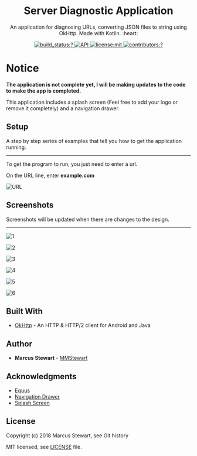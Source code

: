 <h1 align=center> Server Diagnostic Application </h1> 

<p align=center> An application for diagnosing URLs, converting JSON files to string using OkHttp. Made with Kotlin. :heart: </p>   

<p align=center>
  <a href="https://travis-ci.org/mmstewart/Server-Diagnostic-Application">
    <img
      alt="build_status:?"
      src="https://travis-ci.org/mmstewart/Server-Diagnostic-Application.svg?branch=master"
    />
  </a>
  <a href="https://android-arsenal.com/api?level=23">
    <img src="https://img.shields.io/badge/API-23%2B-brightgreen.svg?style=flat" 
         border="0" 
         alt="API">
  </a>
    <a href="./LICENSE">
    <img
      alt="license:mit"
      src="https://img.shields.io/github/license/mashape/apistatus.svg"
    />
  </a>
  <a href="https://github.com/mmstewart/Server-Diagnostic-Application/graphs/contributors">
    <img
      alt="contributors:?"
      src="https://img.shields.io/badge/contributors-1-blue.svg"
    />
  </a>
</p>

# Notice

**The application is not complete yet, I will be making updates to the code to make the app is completed.**

This application includes a splash screen (Feel free to add your logo or remove it completely) and a navigation drawer.  

## Setup

A step by step series of examples that tell you how to get the application running.

---

To get the program to run, you just need to enter a url. 

On the URL line, enter **example.com**

![URL](https://user-images.githubusercontent.com/36175538/43285013-464b6b22-90e3-11e8-98ad-78bad2748c38.png)

## Screenshots

Screenshots will be updated when there are changes to the design.  

---

![1](https://user-images.githubusercontent.com/36175538/42836482-c69942ec-89c0-11e8-8822-745c391661ed.png)  

![2](https://user-images.githubusercontent.com/36175538/42836513-dd365490-89c0-11e8-9779-da377539ee7d.png)  

![3](https://user-images.githubusercontent.com/36175538/42836515-dfc949ec-89c0-11e8-84b2-fa61eaff2632.png)  

![4](https://user-images.githubusercontent.com/36175538/43284965-1e627542-90e3-11e8-9e2d-43e015373eda.png)  

![5](https://user-images.githubusercontent.com/36175538/43284966-1ffdc41a-90e3-11e8-8341-cf88bd158aa2.png)  

![6](https://user-images.githubusercontent.com/36175538/43284969-218749fa-90e3-11e8-9f3e-f6a50bcfc095.png)

## Built With

* [OkHttp](http://square.github.io/okhttp/) - An HTTP & HTTP/2 client for Android and Java

## Author

* **Marcus Stewart** - [MMStewart](https://github.com/mmstewart)

## Acknowledgments

* [Equus](https://www.equuscs.com/)
* [Navigation Drawer](https://www.youtube.com/watch?v=AS92bq3XxkA)
* [Splash Screen](https://www.youtube.com/watch?v=jXtof6OUtcE&t=137s)

## License

Copyright (c) 2018<!--- -(Future Years) --> Marcus Stewart, see Git history

MIT licensed, see [LICENSE](LICENSE) file.
